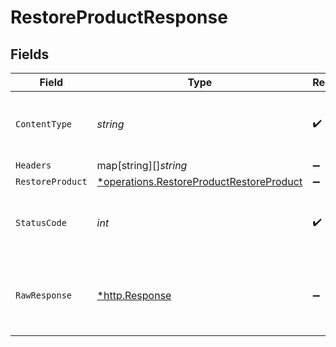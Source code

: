 # RestoreProductResponse


## Fields

| Field                                                                                               | Type                                                                                                | Required                                                                                            | Description                                                                                         |
| --------------------------------------------------------------------------------------------------- | --------------------------------------------------------------------------------------------------- | --------------------------------------------------------------------------------------------------- | --------------------------------------------------------------------------------------------------- |
| `ContentType`                                                                                       | *string*                                                                                            | :heavy_check_mark:                                                                                  | HTTP response content type for this operation                                                       |
| `Headers`                                                                                           | map[string][]*string*                                                                               | :heavy_minus_sign:                                                                                  | N/A                                                                                                 |
| `RestoreProduct`                                                                                    | [*operations.RestoreProductRestoreProduct](../../models/operations/restoreproductrestoreproduct.md) | :heavy_minus_sign:                                                                                  | OK                                                                                                  |
| `StatusCode`                                                                                        | *int*                                                                                               | :heavy_check_mark:                                                                                  | HTTP response status code for this operation                                                        |
| `RawResponse`                                                                                       | [*http.Response](https://pkg.go.dev/net/http#Response)                                              | :heavy_minus_sign:                                                                                  | Raw HTTP response; suitable for custom response parsing                                             |